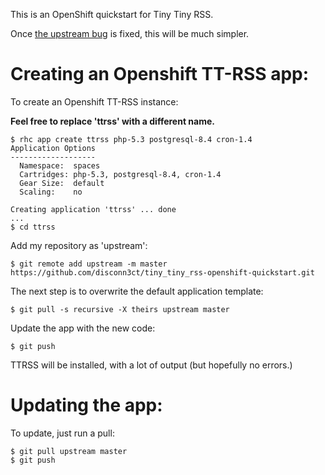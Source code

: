 This is an OpenShift quickstart for Tiny Tiny RSS.

Once [the upstream bug](https://bugzilla.redhat.com/show_bug.cgi?id=950731) is fixed, this will be much simpler.

Creating an Openshift TT-RSS app:
=================================

To create an Openshift TT-RSS instance:

**Feel free to replace 'ttrss' with a different name.**

    $ rhc app create ttrss php-5.3 postgresql-8.4 cron-1.4
    Application Options
    -------------------
      Namespace:  spaces
      Cartridges: php-5.3, postgresql-8.4, cron-1.4
      Gear Size:  default
      Scaling:    no
    
    Creating application 'ttrss' ... done
    ...
    $ cd ttrss
    
Add my repository as 'upstream':

    $ git remote add upstream -m master https://github.com/disconn3ct/tiny_tiny_rss-openshift-quickstart.git

The next step is to overwrite the default application template:

    $ git pull -s recursive -X theirs upstream master

Update the app with the new code:

    $ git push

TTRSS will be installed, with a lot of output (but hopefully no errors.)

Updating the app:
=================
To update, just run a pull:

    $ git pull upstream master
    $ git push
